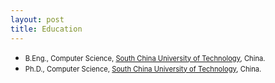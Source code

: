 ```yaml
---
layout: post
title: Education
---
```

<ul>
<li><span style="font-size: 80%;">B.Eng., Computer Science, <a href="https://www.scut.edu.cn" target="_blank">South China University of Technology</a>, China.</span></li>
<li><span style="font-size: 80%;">Ph.D., Computer Science, <a href="https://www.scut.edu.cn" target="_blank">South China University of Technology</a>, China.</span></li>
</ul>

